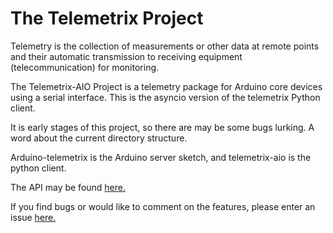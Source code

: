 # The Telemetrix Project

Telemetry is the collection of measurements or other data at remote points and their 
automatic transmission to receiving equipment (telecommunication) for monitoring.

The Telemetrix-AIO Project is a telemetry package for Arduino core devices using a serial interface.
This is the asyncio version of the telemetrix Python client.


It is early stages of this project, so there are may be some bugs lurking.
A word about the current directory structure. 

Arduino-telemetrix is the Arduino server sketch, and telemetrix-aio is the python client.

The API may be found [here.](https://htmlpreview.github.com/?https://github.com/MrYsLab/telemetrix-aio/blob/master/html/index.html) 

If you find bugs or would like to comment on the features, please enter an issue
 [here.](https://github.com/MrYsLab/telemetrix-aio/issues)